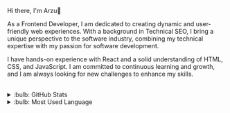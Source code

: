Hi there, I'm Arzu👋 

As a Frontend Developer, I am dedicated to creating dynamic and user-friendly web experiences. With a background in Technical SEO, I bring a unique perspective to the software industry, combining my technical expertise with my passion for software development. 

I have hands-on experience with React and a solid understanding of HTML, CSS, and JavaScript. I am committed to continuous learning and growth, and I am always looking for new challenges to enhance my skills.
 
 <br />
 <details>
 <summary>:bulb: GitHub Stats</summary>
 <img src="https://github-readme-stats.vercel.app/api?username=arzucaner&show_icons=true&theme=dracula">
 </details>
 
 <details>
 <summary>:bulb: Most Used Language</summary>
 <img src="https://github-readme-stats.vercel.app/api/top-langs/?username=arzucaner&layout=compact">
 </details>         
 
 
 
 
        
